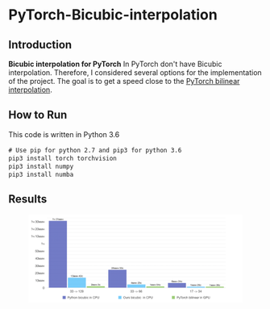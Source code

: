 # PyTorch-Bicubic-interpolation
## Introduction

**Bicubic interpolation for PyTorch**
In PyTorch don't have Bicubic interpolation. Therefore, I considered several options for the implementation of the project.
The goal is to get a speed close to the [PyTorch bilinear interpolation](https://pytorch.org/docs/stable/nn.html#torch-nn-functional).

## How to Run

This code is written in Python 3.6

```
# Use pip for python 2.7 and pip3 for python 3.6
pip3 install torch torchvision
pip3 install numpy
pip3 install numba
```

## Results

<center>
    <figure>
        <img src="img/all.png" height="60%" width="100%">
        <figcaption>
        </figcaption>
    </figure>
</center>
